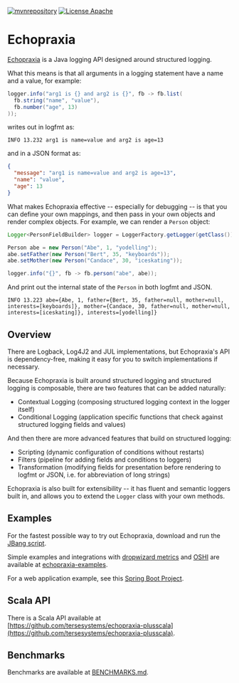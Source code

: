 
<!---freshmark shields
output = [
	link(shield('mvnrepository', 'mvnrepository', '{{group}}', 'blue'), 'https://mvnrepository.com/artifact/{{group}}'),
	link(shield('License Apache', 'license', 'Apache', 'blue'), 'https://tldrlegal.com/license/apache-license-2.0-(apache-2.0)'),
	].join('\n')
-->
[![mvnrepository](https://img.shields.io/badge/mvnrepository-com.tersesystems.echopraxia-blue.svg)](https://mvnrepository.com/artifact/com.tersesystems.echopraxia)
[![License Apache](https://img.shields.io/badge/license-Apache-blue.svg)](https://tldrlegal.com/license/apache-license-2.0-(apache-2.0))
<!---freshmark /shields -->
# Echopraxia

[Echopraxia](https://github.com/tersesystems/echopraxia) is a Java logging API designed around structured logging.  

What this means is that all arguments in a logging statement have a name and a value, for example:

```java
logger.info("arg1 is {} and arg2 is {}", fb -> fb.list(
  fb.string("name", "value"),
  fb.number("age", 13)
));
```

writes out in logfmt as:

```
INFO 13.232 arg1 is name=value and arg2 is age=13
```

and in a JSON format as:

```json
{
  "message": "arg1 is name=value and arg2 is age=13",
  "name": "value",
  "age": 13
}
```

What makes Echopraxia effective -- especially for debugging -- is that you can define your own mappings, and then pass in your own objects and render complex objects.  For example, we can render a `Person` object:

```java
Logger<PersonFieldBuilder> logger = LoggerFactory.getLogger(getClass()).withFieldBuilder(PersonFieldBuilder.instance());

Person abe = new Person("Abe", 1, "yodelling");
abe.setFather(new Person("Bert", 35, "keyboards"));
abe.setMother(new Person("Candace", 30, "iceskating"));

logger.info("{}", fb -> fb.person("abe", abe));
```

And print out the internal state of the `Person` in both logfmt and JSON.

```
INFO 13.223 abe={Abe, 1, father={Bert, 35, father=null, mother=null, interests=[keyboards]}, mother={Candace, 30, father=null, mother=null, interests=[iceskating]}, interests=[yodelling]}
```

## Overview

There are Logback, Log4J2 and JUL implementations, but Echopraxia's API is dependency-free, making it easy for you to switch implementations if necessary.

Because Echopraxia is built around structured logging and structured logging is composable, there are two features that can be added naturally:

* Contextual Logging (composing structured logging context in the logger itself)
* Conditional Logging (application specific functions that check against structured logging fields and values)

And then there are more advanced features that build on structured logging:

* Scripting (dynamic configuration of conditions without restarts)
* Filters (pipeline for adding fields and conditions to loggers)
* Transformation (modifying fields for presentation before rendering to logfmt or JSON, i.e. for abbreviation of long strings)

Echopraxia is also built for extensibility -- it has fluent and semantic loggers built in, and allows you to extend the `Logger` class with your own methods.

## Examples

For the fastest possible way to try out Echopraxia, download and run the [JBang script](https://github.com/tersesystems/smallest-dynamic-logging-example/blob/main/jbang/Script.java).

Simple examples and integrations with [dropwizard metrics](https://metrics.dropwizard.io/4.2.0/) and [OSHI](https://github.com/oshi/oshi) are available at [echopraxia-examples](https://github.com/tersesystems/echopraxia-examples).

For a web application example, see this [Spring Boot Project](https://github.com/tersesystems/echopraxia-spring-boot-example).

## Scala API

There is a Scala API available at [https://github.com/tersesystems/echopraxia-plusscala](https://github.com/tersesystems/echopraxia-plusscala).

## Benchmarks

Benchmarks are available at [BENCHMARKS.md](BENCHMARKS.md).
